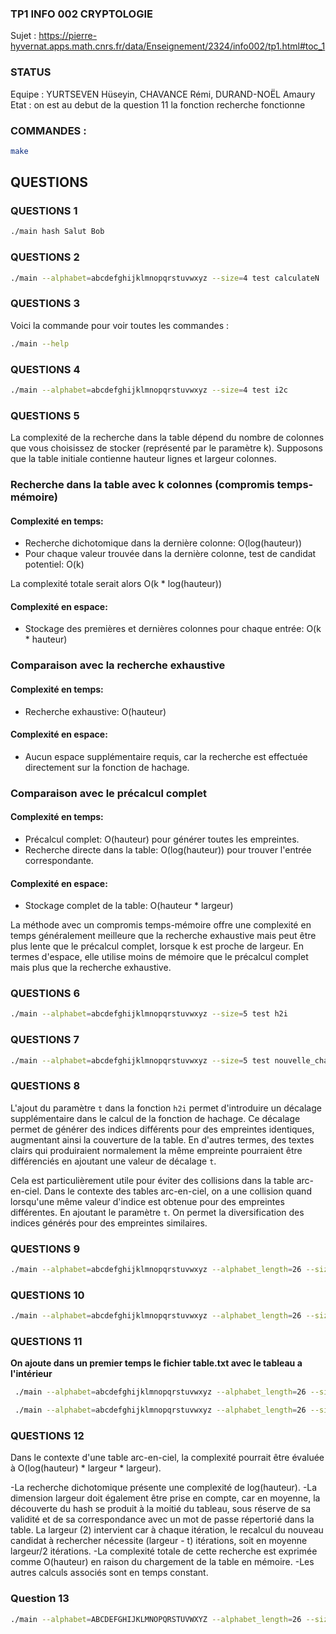 ### TP1 INFO 002 CRYPTOLOGIE 

Sujet : https://pierre-hyvernat.apps.math.cnrs.fr/data/Enseignement/2324/info002/tp1.html#toc_1

### STATUS 

Equipe : YURTSEVEN Hüseyin, CHAVANCE Rémi, DURAND-NOËL Amaury
Etat : on est au debut de la question 11 la fonction recherche fonctionne


### COMMANDES : 

```bash
make
```



## QUESTIONS

### QUESTIONS 1

```bash
./main hash Salut Bob
```

### QUESTIONS 2

```bash
./main --alphabet=abcdefghijklmnopqrstuvwxyz --size=4 test calculateN
```

### QUESTIONS 3

Voici la commande pour voir toutes les commandes : 

```bash
./main --help
```

### QUESTIONS 4

```bash
./main --alphabet=abcdefghijklmnopqrstuvwxyz --size=4 test i2c
```

### QUESTIONS 5

La complexité de la recherche dans la table dépend du nombre de colonnes que vous choisissez de stocker (représenté par le paramètre k). Supposons que la table initiale contienne hauteur lignes et largeur colonnes.

### Recherche dans la table avec k colonnes (compromis temps-mémoire)

#### Complexité en temps:
- Recherche dichotomique dans la dernière colonne: O(log(hauteur))
- Pour chaque valeur trouvée dans la dernière colonne, test de candidat potentiel: O(k)

La complexité totale serait alors O(k * log(hauteur))

#### Complexité en espace:
- Stockage des premières et dernières colonnes pour chaque entrée: O(k * hauteur)

### Comparaison avec la recherche exhaustive

#### Complexité en temps:
- Recherche exhaustive: O(hauteur)

#### Complexité en espace:
- Aucun espace supplémentaire requis, car la recherche est effectuée directement sur la fonction de hachage.

### Comparaison avec le précalcul complet

#### Complexité en temps:
- Précalcul complet: O(hauteur) pour générer toutes les empreintes.
- Recherche directe dans la table: O(log(hauteur)) pour trouver l'entrée correspondante.

#### Complexité en espace:
- Stockage complet de la table: O(hauteur * largeur)

La méthode avec un compromis temps-mémoire offre une complexité en temps généralement meilleure que la recherche exhaustive mais peut être plus lente que le précalcul complet, lorsque k est proche de largeur. En termes d'espace, elle utilise moins de mémoire que le précalcul complet mais plus que la recherche exhaustive.

### QUESTIONS 6

```bash
./main --alphabet=abcdefghijklmnopqrstuvwxyz --size=5 test h2i
```

### QUESTIONS 7

```bash
./main --alphabet=abcdefghijklmnopqrstuvwxyz --size=5 test nouvelle_chaine
```

### QUESTIONS 8

L'ajout du paramètre `t` dans la fonction `h2i` permet d'introduire un décalage supplémentaire dans le calcul de la fonction de hachage. Ce décalage permet de générer des indices différents pour des empreintes identiques, augmentant ainsi la couverture de la table. En d'autres termes, des textes clairs qui produiraient normalement la même empreinte pourraient être différenciés en ajoutant une valeur de décalage `t`.

Cela est particulièrement utile pour éviter des collisions dans la table arc-en-ciel. Dans le contexte des tables arc-en-ciel, on a une collision quand lorsqu'une même valeur d'indice est obtenue pour des empreintes différentes. En ajoutant le paramètre `t`. On permet la diversification des indices générés pour des empreintes similaires.


### QUESTIONS 9

```bash
./main --alphabet=abcdefghijklmnopqrstuvwxyz --alphabet_length=26 --size=5 --height=100 --width=200 test create_table
```

### QUESTIONS 10

```bash
./main --alphabet=abcdefghijklmnopqrstuvwxyz --alphabet_length=26 --size=5 --height=100 --width=200 test save_table
```

### QUESTIONS 11

**On ajoute dans un premier temps le fichier table.txt avec le tableau a l'intérieur**

```bash
 ./main --alphabet=abcdefghijklmnopqrstuvwxyz --alphabet_length=26 --size=4 --height=1000 --width=3000 test save_table
```


```bash
 ./main --alphabet=abcdefghijklmnopqrstuvwxyz --alphabet_length=26 --size=4 --height=1000 --width=3000 test inverse
```


### QUESTIONS 12

Dans le contexte d'une table arc-en-ciel, la complexité pourrait être évaluée à O(log(hauteur) * largeur * largeur).

-La recherche dichotomique présente une complexité de log(hauteur).
-La dimension largeur doit également être prise en compte, car en moyenne, la découverte du hash se produit à la moitié du tableau, sous réserve de sa validité et de sa correspondance avec un mot de passe répertorié dans la table. La largeur (2) intervient car à chaque itération, le recalcul du nouveau candidat à rechercher nécessite (largeur - t) itérations, soit en moyenne largeur/2 itérations.
-La complexité totale de cette recherche est exprimée comme O(hauteur) en raison du chargement de la table en mémoire.
-Les autres calculs associés sont en temps constant.


### Question 13

```bash
./main --alphabet=ABCDEFGHIJKLMNOPQRSTUVWXYZ --alphabet_length=26 --size=4 --height=1000 --width=1000 test stats
```
